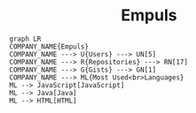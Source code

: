 <h1 align="center">Empuls</h1>

```mermaid
graph LR
COMPANY_NAME{Empuls}
COMPANY_NAME ---> U{Users} ---> UN[5]
COMPANY_NAME ---> R{Repositories} ---> RN[17]
COMPANY_NAME ---> G{Gists} ---> GN[1]
COMPANY_NAME ---> ML{Most Used<br>Languages}
ML --> JavaScript[JavaScript]
ML --> Java[Java]
ML --> HTML[HTML]
```
